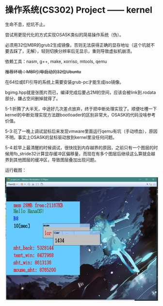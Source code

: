 # 操作系统(CS302) Project —— kernel

生命不息，挖坑不止。

尝试用更现代化的方式实现OSASK类似的简易操作系统（伪）。

必须用32位MBR的grub2生成镜像，否则无法获得正确的显存地址（这个坑就不要去踩了，无解），轻则切换分辨率后无显示，重则导致虚拟机崩溃。

依赖工具：nasm, g++, make, xorriso, mtools, qemu

~~推荐环境：MBR引导启动的32位Ubuntu~~

在64位或EFI引导的系统上需要安装grub-pc才能生成iso镜像。

bgimg.hpp就是张图片而已，编译完成后要占2M的空间，应该会被link到.rodata部分，嫌占空间删掉就得了。

5-1:折腾了大半天，中途好几次差点放弃，终于把中断处理实现了。顺便吐槽一下kernel的中断处理实现方法跟bootloader的区别非常大，OSASK的代码没啥参考价值。

5-3:花了一晚上调试鼠标后来发现vmware里面运行qemu有坑（手动喷血），原因不明。事实上OSASK的鼠标驱动放到kernel里没任何问题。

5-4:趁早上最清醒的时候调试，很快找到内存越界的原因，之前只有一个图层的时候用fb_stride32计算显存缓冲区偏移量，而现在有多个图层后继续这么算就会越界到其他图层的缓冲区，导致图层叠加出现问题。

运行截图：

![](imgs/screenshot.png)
